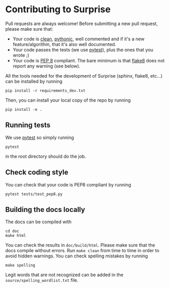 Contributing to Surprise
========================

Pull requests are always welcome! Before submitting a new pull request, please
make sure that:

* Your code is [clean](https://www.youtube.com/watch?v=wf-BqAjZb8M),
  [pythonic](https://www.youtube.com/watch?v=OSGv2VnC0go), well commented and
  if it's a new feature/algorithm, that it's also well documented.
* Your code passes the tests (we use
  [pytest](http://doc.pytest.org/en/latest/)), plus the ones that you wrote ;)
* Your code is [PEP 8](https://www.python.org/dev/peps/pep-0008/) compliant.
  The bare minimum is that
  [flake8](http://flake8.pycqa.org/en/latest/index.html) does not report any
  warning (see below).


All the tools needed for the development of Surprise (sphinx, flake8,
etc...) can be installed by running

    pip install -r requirements_dev.txt

Then, you can install your local copy of the repo by running

    pip install -e .

Running tests
-------------

We use [pytest](http://doc.pytest.org/en/latest/) so simply running

    pytest

in the root directory should do the job.

Check coding style
------------------

You can check that your code is PEP8 compliant by running

    pytest tests/test_pep8.py

Building the docs locally
-------------------------

The docs can be compiled with

    cd doc
    make html

You can check the results in `doc/build/html`. Please make sure that the docs
compile without errors. Run `make clean` from time to time in order to avoid
hidden warnings. You can check spelling mistakes by running

    make spelling

Legit words that are not recognized can be added in the
`source/spelling_wordlist.txt` file.

